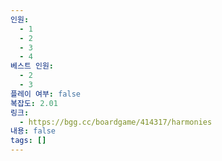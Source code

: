 ```yaml
---
인원:
  - 1
  - 2
  - 3
  - 4
베스트 인원:
  - 2
  - 3
플레이 여부: false
복잡도: 2.01
링크:
  - https://bgg.cc/boardgame/414317/harmonies
내용: false
tags: []
---
```

